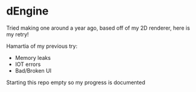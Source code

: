 # dEngine
Tried making one around a year ago, based off of my 2D renderer, here is my retry!

Hamartia of my previous try:

* Memory leaks
* IOT errors
* Bad/Broken UI
  
Starting this repo empty so my progress is documented
